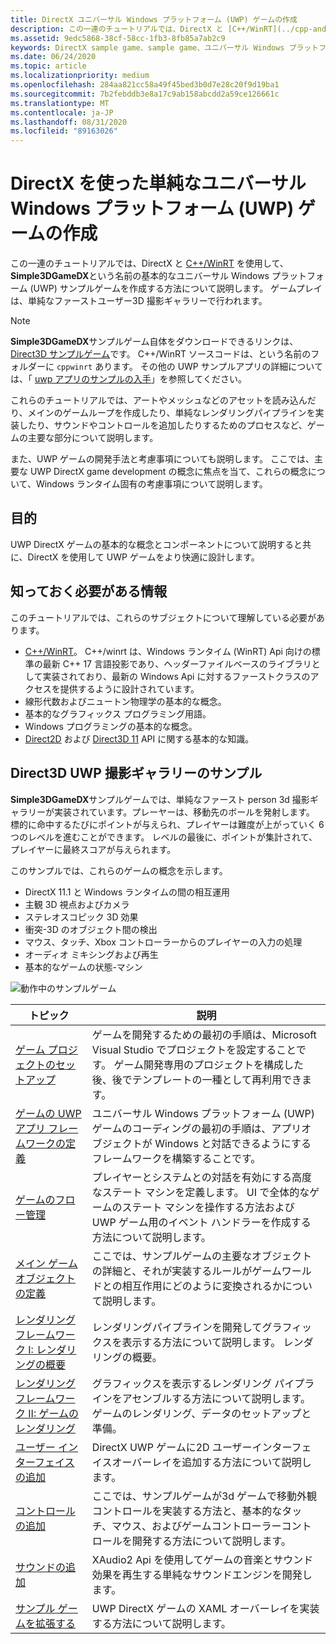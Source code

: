 ```yaml
---
title: DirectX ユニバーサル Windows プラットフォーム (UWP) ゲームの作成
description: この一連のチュートリアルでは、DirectX と [C++/WinRT](../cpp-and-winrt-apis/index.md) を使用して、 **Simple3DGameDX**という名前の基本的なユニバーサル Windows プラットフォーム (UWP) サンプルゲームを作成する方法について説明します。
ms.assetid: 9edc5868-38cf-58cc-1fb3-8fb85a7ab2c9
keywords: DirectX sample game、sample game、ユニバーサル Windows プラットフォーム (UWP)、Direct3D 11 game
ms.date: 06/24/2020
ms.topic: article
ms.localizationpriority: medium
ms.openlocfilehash: 284aa821cc58a49f45bed3b0d7e28c20f9d19ba1
ms.sourcegitcommit: 7b2febddb3e8a17c9ab158abcdd2a59ce126661c
ms.translationtype: MT
ms.contentlocale: ja-JP
ms.lasthandoff: 08/31/2020
ms.locfileid: "89163026"
---
```

# <a name="create-a-simple-universal-windows-platform-uwp-game-with-directx"></a>DirectX を使った単純なユニバーサル Windows プラットフォーム (UWP) ゲームの作成

この一連のチュートリアルでは、DirectX と [C++/WinRT](../cpp-and-winrt-apis/index.md) を使用して、 **Simple3DGameDX**という名前の基本的なユニバーサル Windows プラットフォーム (UWP) サンプルゲームを作成する方法について説明します。 ゲームプレイは、単純なファーストユーザー3D 撮影ギャラリーで行われます。

> [!NOTE]
> **Simple3DGameDX**サンプルゲーム自体をダウンロードできるリンクは、 [Direct3D サンプルゲーム](/samples/microsoft/windows-universal-samples/simple3dgamedx/)です。 C++/WinRT ソースコードは、という名前のフォルダーに `cppwinrt` あります。 その他の UWP サンプルアプリの詳細については、「 [uwp アプリのサンプルの入手](../get-started/get-app-samples.md)」を参照してください。

これらのチュートリアルでは、アートやメッシュなどのアセットを読み込んだり、メインのゲームループを作成したり、単純なレンダリングパイプラインを実装したり、サウンドやコントロールを追加したりするためのプロセスなど、ゲームの主要な部分について説明します。

また、UWP ゲームの開発手法と考慮事項についても説明します。 ここでは、主要な UWP DirectX game development の概念に焦点を当て、これらの概念について、Windows ランタイム固有の考慮事項について説明します。

## <a name="objective"></a>目的

UWP DirectX ゲームの基本的な概念とコンポーネントについて説明すると共に、DirectX を使用して UWP ゲームをより快適に設計します。

## <a name="what-you-need-to-know"></a>知っておく必要がある情報

このチュートリアルでは、これらのサブジェクトについて理解している必要があります。

- [C++/WinRT](../cpp-and-winrt-apis/index.md)。 C++/winrt は、Windows ランタイム (WinRT) Api 向けの標準の最新 C++ 17 言語投影であり、ヘッダーファイルベースのライブラリとして実装されており、最新の Windows Api に対するファーストクラスのアクセスを提供するように設計されています。
- 線形代数およびニュートン物理学の基本的な概念。
- 基本的なグラフィックス プログラミング用語。
- Windows プログラミングの基本的な概念。
- [Direct2D](/windows/desktop/Direct2D/direct2d-portal) および [Direct3D 11](/windows/desktop/direct3d11/how-to-use-direct3d-11) API に関する基本的な知識。

##  <a name="direct3d-uwp-shooting-gallery-sample"></a>Direct3D UWP 撮影ギャラリーのサンプル

**Simple3DGameDX**サンプルゲームでは、単純なファースト person 3d 撮影ギャラリーが実装されています。プレーヤーは、移動先のボールを発射します。 標的に命中するたびにポイントが与えられ、プレイヤーは難度が上がっていく 6 つのレベルを進むことができます。 レベルの最後に、ポイントが集計されて、プレイヤーに最終スコアが与えられます。

このサンプルでは、これらのゲームの概念を示します。

- DirectX 11.1 と Windows ランタイムの間の相互運用
- 主観 3D 視点およびカメラ
- ステレオスコピック 3D 効果
- 衝突-3D のオブジェクト間の検出
- マウス、タッチ、Xbox コントローラーからのプレイヤーの入力の処理
- オーディオ ミキシングおよび再生
- 基本的なゲームの状態-マシン

![動作中のサンプルゲーム](images/simple-dx-game-overview.png)

|トピック|説明|
|-------|-------------|
|[ゲーム プロジェクトのセットアップ](tutorial--setting-up-the-games-infrastructure.md)|ゲームを開発するための最初の手順は、Microsoft Visual Studio でプロジェクトを設定することです。 ゲーム開発専用のプロジェクトを構成した後、後でテンプレートの一種として再利用できます。|
|[ゲームの UWP アプリ フレームワークの定義](tutorial--building-the-games-uwp-app-framework.md)|ユニバーサル Windows プラットフォーム (UWP) ゲームのコーディングの最初の手順は、アプリオブジェクトが Windows と対話できるようにするフレームワークを構築することです。|
|[ゲームのフロー管理](tutorial-game-flow-management.md)|プレイヤーとシステムとの対話を有効にする高度なステート マシンを定義します。 UI で全体的なゲームのステート マシンを操作する方法および UWP ゲーム用のイベント ハンドラーを作成する方法について説明します。|
|[メイン ゲーム オブジェクトの定義](tutorial--defining-the-main-game-loop.md)|ここでは、サンプルゲームの主要なオブジェクトの詳細と、それが実装するルールがゲームワールドとの相互作用にどのように変換されるかについて説明します。|
|[レンダリング フレームワーク I: レンダリングの概要](tutorial--assembling-the-rendering-pipeline.md)|レンダリングパイプラインを開発してグラフィックスを表示する方法について説明します。 レンダリングの概要。|
|[レンダリング フレームワーク II: ゲームのレンダリング](tutorial-game-rendering.md)|グラフィックスを表示するレンダリング パイプラインをアセンブルする方法について説明します。 ゲームのレンダリング、データのセットアップと準備。|
|[ユーザー インターフェイスの追加](tutorial--adding-a-user-interface.md)|DirectX UWP ゲームに2D ユーザーインターフェイスオーバーレイを追加する方法について説明します。|
|[コントロールの追加](tutorial--adding-controls.md)|ここでは、サンプルゲームが3d ゲームで移動外観コントロールを実装する方法と、基本的なタッチ、マウス、およびゲームコントローラーコントロールを開発する方法について説明します。|
|[サウンドの追加](tutorial--adding-sound.md)|XAudio2 Api を使用してゲームの音楽とサウンド効果を再生する単純なサウンドエンジンを開発します。|
|[サンプル ゲームを拡張する](tutorial-resources.md)|UWP DirectX ゲームの XAML オーバーレイを実装する方法について説明します。|